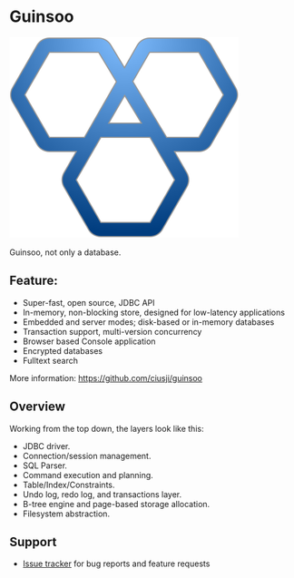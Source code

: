 # Guinsoo

![logo](./public/gunsioo.svg)

Guinsoo, not only a database.


## Feature:

* Super-fast, open source, JDBC API
* In-memory, non-blocking store, designed for low-latency applications
* Embedded and server modes; disk-based or in-memory databases
* Transaction support, multi-version concurrency
* Browser based Console application
* Encrypted databases
* Fulltext search

More information: https://github.com/ciusji/guinsoo


## Overview
Working from the top down, the layers look like this:

* JDBC driver.
* Connection/session management.
* SQL Parser.
* Command execution and planning.
* Table/Index/Constraints.
* Undo log, redo log, and transactions layer.
* B-tree engine and page-based storage allocation.
* Filesystem abstraction.


## Support

* [Issue tracker](https://github.com/ciusji/guinsoo/issues) for bug reports and feature requests